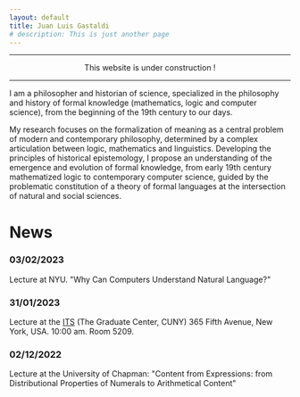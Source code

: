 ```yaml
---
layout: default
title: Juan Luis Gastaldi
# description: This is just another page
---
```


<script src="{{ 'assets/js/random-color.js' }}"></script>

* * *
<p style="text-align: center;">This website is under construction !</p>

* * *
 




<!-- // var colors = ['#3b4cc0', '#6282ea', '#8db0fe','#b8d0f9','#dddddd','#f5c4ad','#f49a7b','#de604d','#b40426'];
// var buttons = document.getElementsByClassName("btn");
// for (let i = 0; i < buttons.length; i++) {
//     var random_color = colors[Math.floor(Math.random() * colors.length)];
//     buttons[i].style.backgroundColor = random_color;
// } -->


I am a philosopher and historian of science, specialized in the philosophy and history of formal knowledge (mathematics, logic and computer science), from the beginning of the 19th century to our days.

My research focuses on the formalization of meaning as a central problem of modern and contemporary philosophy, determined by a complex articulation between logic, mathematics and linguistics. Developing the principles of historical epistemology, I propose an understanding of the emergence and evolution of formal knowledge, from early 19th century mathematized logic to contemporary computer science, guided by the problematic constitution of a theory of formal languages at the intersection of natural and social sciences.

# News

### 03/02/2023
Lecture at NYU. "Why Can Computers Understand Natural Language?"

### 31/01/2023
Lecture at the [ITS](https://itsatcuny.org) (The Graduate Center, CUNY)
365 Fifth Avenue, New York, USA. 10:00 am. Room 5209.

### 02/12/2022
Lecture at the University of Chapman: "Content from Expressions: from Distributional Properties of Numerals to Arithmetical Content"